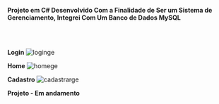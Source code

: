 <p aling="center">
  <strong>Projeto em C# Desenvolvido Com a Finalidade de Ser um Sistema de Gerenciamento, Integrei Com Um Banco de Dados MySQL</strong>
</p>

<br><br>

<strong>Login</strong>
![loginge](https://github.com/NelsonModenezNeto/Gerenciamento/assets/99834482/15779de5-3f3f-43f5-9222-ec0171ad2579)


<strong>Home</strong>
![homege](https://github.com/NelsonModenezNeto/Gerenciamento/assets/99834482/0c3a59cd-ffc8-432e-bf7a-07cf5bc1dcd6)


<strong>Cadastro</strong>
![cadastrarge](https://github.com/NelsonModenezNeto/Gerenciamento/assets/99834482/6fc814ac-4e61-42cd-85e5-287a45d5b25e)


<strong>Projeto - Em andamento</strong>
